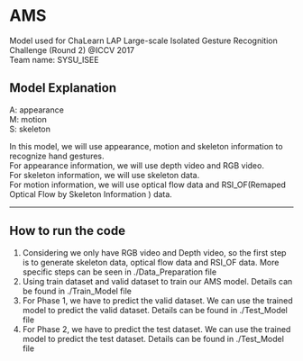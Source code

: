 # AMS
Model used for ChaLearn LAP Large-scale Isolated Gesture Recognition Challenge (Round 2) @ICCV 2017  
Team name: SYSU_ISEE

## Model Explanation
A: appearance   
M: motion  
S: skeleton  

In this model, we will use appearance, motion and skeleton information to recognize hand gestures.  
For appearance information, we will use depth video and RGB video.  
For skeleton information, we will use skeleton data.  
For motion information, we will use optical flow data and RSI_OF(Remaped Optical Flow by Skeleton Information ) data.  


-----
## How to run the code
1. Considering we only have RGB video and Depth video, so the first step is to generate skeleton data, optical flow data and RSI_OF data.
More specific steps can be seen in ./Data_Preparation file
2. Using train dataset and valid dataset to train our AMS model. Details can be found in ./Train_Model file
3. For Phase 1, we have to predict the valid dataset. We can use the trained model to predict the valid dataset. Details can be found in ./Test_Model file
4. For Phase 2, we have to predict the test dataset. We can use the trained model to predict the test dataset.  Details can be found in ./Test_Model file
